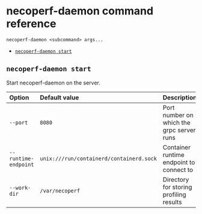 # necoperf-daemon command reference

```console
necoperf-daemon <subcommand> args...
```

- [`necoperf-daemon start`](#necoperf-daemon-start)

## `necoperf-daemon start`

Start necoperf-daemon on the server.

| Option | Default value |Description |
|:-------|:--------------|:-----------|
| `--port` | `8080` | Port number on which the grpc server runs |
| `--runtime-endpoint` | `unix:///run/containerd/containerd.sock` | Container runtime endpoint to connect to |
| `--work-dir` | `/var/necoperf` | Directory for storing profiling results |
